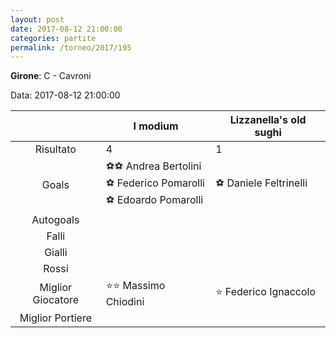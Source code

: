 ```yaml
---
layout: post
date: 2017-08-12 21:00:00
categories: partite
permalink: /torneo/2017/195
---
```

**Girone**: C - Cavroni

Data: 2017-08-12 21:00:00

| | I modium | Lizzanella's old sughi |
|:-----:|-----|-----|
Risultato|4|1
Goals|⚽⚽ Andrea Bertolini<br/>⚽ Federico Pomarolli<br/>⚽ Edoardo Pomarolli|⚽ Daniele Feltrinelli<br/>
Autogoals||
Falli||
Gialli||
Rossi||
Miglior Giocatore|⭐⭐ Massimo Chiodini <br/>|⭐ Federico Ignaccolo <br/>
Miglior Portiere||